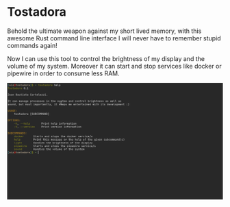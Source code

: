 # Tostadora

Behold the ultimate weapon against my short lived memory, with this awesome Rust
command line interface I will never have to remember stupid commands again!

Now I can use this tool to control the brightness of my display and the volume
of my system. Moreover it can start and stop services like docker or pipewire in
order to consume less RAM.

![tostadora-help](./.github/assets/help.png)
